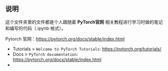 ## 说明

这个文件夹里的文件都是个人跟随着 **PyTorch官网** 相关教程进行学习时做的笔记和编写的代码（.ipynb 格式）。

Pytorch 官网：https://pytorch.org/docs/stable/index.html
* Tutorials > `Welcome to PyTorch Tutorials`: https://pytorch.org/tutorials/
* Docs > `PyTorch documentation`: https://pytorch.org/docs/stable/index.html
* 
